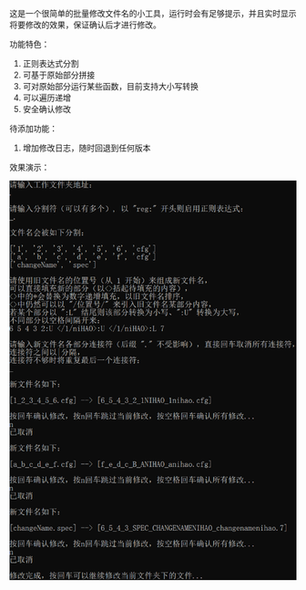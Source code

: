 这是一个很简单的批量修改文件名的小工具，运行时会有足够提示，并且实时显示将要修改的效果，保证确认后才进行修改。

功能特色：

1. 正则表达式分割
2. 可基于原始部分拼接
3. 可对原始部分运行某些函数，目前支持大小写转换
4. 可以遍历递增
5. 安全确认修改

待添加功能：

1. 增加修改日志，随时回退到任何版本

效果演示：

![输入图片说明](image/README/1658200347599.png)